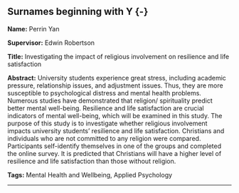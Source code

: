 



## Surnames beginning with Y {-}

**Name:** Perrin Yan

**Supervisor:** Edwin Robertson

**Title:** Investigating the impact of religious involvement on resilience and life satisfaction

**Abstract:** University students experience great stress, including academic pressure, relationship issues, and adjustment issues. Thus, they are more susceptible to psychological distress and mental health problems. Numerous studies have demonstrated that religion/ spirituality predict better mental well-being. Resilience and life satisfaction are crucial indicators of mental well-being, which will be examined in this study. The purpose of this study is to investigate whether religious involvement impacts university students’ resilience and life satisfaction. Christians and individuals who are not committed to any religion were compared. Participants self-identify themselves in one of the groups and completed the online survey. It is predicted that Christians will have a higher level of resilience and life satisfaction than those without religion.

**Tags:** Mental Health and Wellbeing,  Applied Psychology  

---
